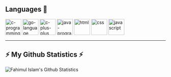 <!-- Languages I Know -->
 ## Languages :rocket:

<img width="50px" height="50px" src="https://logo.letskhabar.com/img/?tool=c-programming&bgc=none&acol=red" alt="c-programming"> <img width="50px" height="50px" src="https://logo.letskhabar.com/img/?tool=go&bgc=none&acol=red" alt="go-language"> <img width="50px" height="50px" src="https://logo.letskhabar.com/img/?tool=c-plus&bgc=none&acol=red" alt="c-plus-plus"> <img width="50px" height="50px" src="https://logo.letskhabar.com/img/?tool=java&bgc=none&acol=red" alt="java-programming"> <img width="50px" height="50px" src="https://logo.letskhabar.com/img/?tool=html&bgc=none&acol=red" alt="html"> <img width="50px" height="50px" src="https://logo.letskhabar.com/img/?tool=css3&bgc=none&acol=red" alt="css"> <img width="50px" height="50px" src="https://logo.letskhabar.com/img/?tool=javascript&bgc=none&acol=red" alt="javascript">

<hr>

<!-- Github Statistics -->
## ⚡ My Github Statistics ⚡

<img align="center" src="https://github-readme-stats.vercel.app/api?username=fahim047&show_icons=true&theme=radical" alt="Fahimul Islam's Github Statistics">


